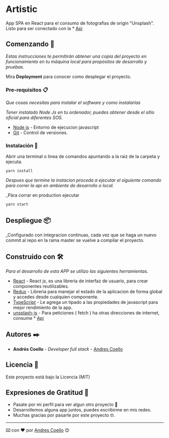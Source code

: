 # Artistic
App SPA en React para el consumo de fotografias de origin "Unsplash".
Listo para ser conectado con la * [Api](https://unsplash.com/documentation)

## Comenzando 🚀

_Estas instrucciones te permitirán obtener una copia del proyecto en funcionamiento en tu máquina local para propósitos de desarrollo y pruebas._

Mira **Deployment** para conocer como desplegar el proyecto.


### Pre-requisitos 📋

_Que cosas necesitas para instalar el software y como instalarlas_

_Tener instalado Node Js en tu ordenador, puedes obtener desde el sitio oficial para diferentes SOS._
* [Node js](https://nodejs.org/es/) - Entorno de ejecucion javascript
* [Git](https://git-scm.com/) - Control de versiones.

### Instalación 🔧

Abrir una terminal o linea de comandos apuntando a la raiz de la carpeta y ejecuta.
```
yarn install
```
_Despues que termine la instacion proceda a ejecutar el siguiente comando para correr la api en ambiente de desarrollo o local._

_Pàra corrar en production ejecutar
```
yarn start
```

## Despliegue 📦

_Configurado con integracion continuas, cada vez que se haga un nuevo commit al repo en la rama master se vuelve a compilar el proyecto.

## Construido con 🛠️

_Para el desarrollo de esta APP se utilizo las siguientes herramientas._

* [React](https://es.reactjs.org/) - React js, es una libreria de interfaz de usuario, para crear componentes reutilizables.
* [Redux](https://es.redux.js.org/) - Libreria para manejar el estado de la aplicacion de forma global y accedes desde cualquien componente.
* [TypeScript](https://www.typescriptlang.org/) - Le agrega un tipado a las propiedades de javascript para mejor rendimiento de la app.
* [unsplash-js](https://github.com/unsplash/unsplash-js) - Para peticiones ( fetch ) ha otras direcciones de internet, consume * [Api](https://unsplash.com/documentation#list-photos)

## Autores ✒️

* **Andrés Coello** - *Developer full stack* - [Andres Coello](https://www.instagram.com/coellogoyes/)

## Licencia 📄

Este proyecto está bajo la Licencia (MIT)

## Expresiones de Gratitud 🎁

* Pasate por mi perfil para ver algun otro proyecto 📢
* Desarrollemos alguna app juntos, puedes escribirme en mis redes. 
* Muchas gracias por pasarte por este proyecto 🤓.


---
⌨️ con ❤️ por [Andres Coello](https://www.instagram.com/coellogoyes/) 😊

